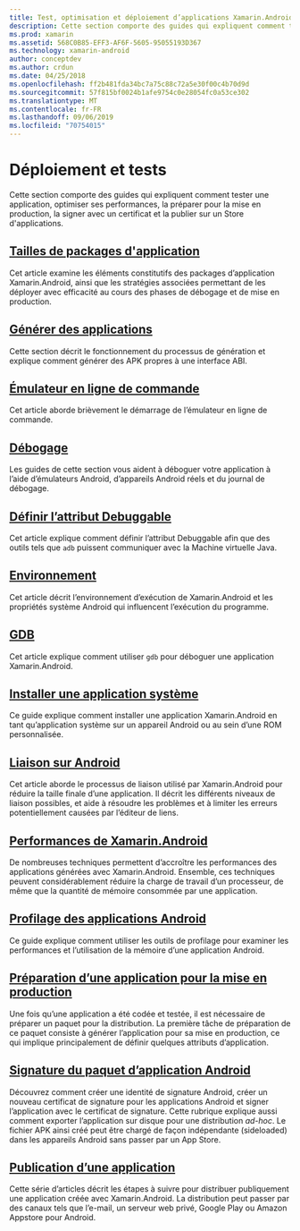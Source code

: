 ```yaml
---
title: Test, optimisation et déploiement d’applications Xamarin.Android
description: Cette section comporte des guides qui expliquent comment tester une application, optimiser ses performances, la préparer pour la mise en production, la signer avec un certificat et la publier sur un Store d'applications.
ms.prod: xamarin
ms.assetid: 568C0B85-EFF3-AF6F-5605-95055193D367
ms.technology: xamarin-android
author: conceptdev
ms.author: crdun
ms.date: 04/25/2018
ms.openlocfilehash: ff2b481fda34bc7a75c88c72a5e30f00c4b70d9d
ms.sourcegitcommit: 57f815bf0024b1afe9754c0e28054fc0a53ce302
ms.translationtype: MT
ms.contentlocale: fr-FR
ms.lasthandoff: 09/06/2019
ms.locfileid: "70754015"
---
```

# <a name="deployment-and-testing"></a>Déploiement et tests

Cette section comporte des guides qui expliquent comment tester une application, optimiser ses performances, la préparer pour la mise en production, la signer avec un certificat et la publier sur un Store d'applications.

## <a name="application-package-sizesapp-package-sizemd"></a>[Tailles de packages d'application](app-package-size.md)

Cet article examine les éléments constitutifs des packages d’application Xamarin.Android, ainsi que les stratégies associées permettant de les déployer avec efficacité au cours des phases de débogage et de mise en production.

## <a name="building-appsbuilding-appsindexmd"></a>[Générer des applications](building-apps/index.md)

Cette section décrit le fonctionnement du processus de génération et explique comment générer des APK propres à une interface ABI.

## <a name="command-line-emulatorcommand-line-emulatormd"></a>[Émulateur en ligne de commande](command-line-emulator.md)

Cet article aborde brièvement le démarrage de l’émulateur en ligne de commande.

## <a name="debuggingandroiddeploy-testdebuggingindexmd"></a>[Débogage](~/android/deploy-test/debugging/index.md)

Les guides de cette section vous aident à déboguer votre application à l’aide d’émulateurs Android, d’appareils Android réels et du journal de débogage.

## <a name="setting-the-debuggable-attributeandroiddeploy-testdebuggable-attributemd"></a>[Définir l’attribut Debuggable](~/android/deploy-test/debuggable-attribute.md)

Cet article explique comment définir l’attribut Debuggable afin que des outils tels que `adb` puissent communiquer avec la Machine virtuelle Java.

## <a name="environmentenvironmentmd"></a>[Environnement](environment.md)

Cet article décrit l’environnement d’exécution de Xamarin.Android et les propriétés système Android qui influencent l’exécution du programme.

## <a name="gdbgdbmd"></a>[GDB](gdb.md)

Cet article explique comment utiliser `gdb` pour déboguer une application Xamarin.Android.

## <a name="installing-a-system-appinstall-system-appmd"></a>[Installer une application système](install-system-app.md)

Ce guide explique comment installer une application Xamarin.Android en tant qu’application système sur un appareil Android ou au sein d’une ROM personnalisée.

## <a name="linking-on-androidlinkermd"></a>[Liaison sur Android](linker.md)

Cet article aborde le processus de liaison utilisé par Xamarin.Android pour réduire la taille finale d’une application. Il décrit les différents niveaux de liaison possibles, et aide à résoudre les problèmes et à limiter les erreurs potentiellement causées par l’éditeur de liens.

## <a name="xamarinandroid-performanceandroiddeploy-testperformancemd"></a>[Performances de Xamarin.Android](~/android/deploy-test/performance.md)

De nombreuses techniques permettent d’accroître les performances des applications générées avec Xamarin.Android. Ensemble, ces techniques peuvent considérablement réduire la charge de travail d’un processeur, de même que la quantité de mémoire consommée par une application.

## <a name="profiling-android-appsandroiddeploy-testprofilingmd"></a>[Profilage des applications Android](~/android/deploy-test/profiling.md)

Ce guide explique comment utiliser les outils de profilage pour examiner les performances et l’utilisation de la mémoire d’une application Android.

## <a name="preparing-an-application-for-releaseandroiddeploy-testrelease-prepindexmd"></a>[Préparation d’une application pour la mise en production](~/android/deploy-test/release-prep/index.md)

Une fois qu’une application a été codée et testée, il est nécessaire de préparer un paquet pour la distribution. La première tâche de préparation de ce paquet consiste à générer l’application pour sa mise en production, ce qui implique principalement de définir quelques attributs d’application.

## <a name="signing-the-android-application-packageandroiddeploy-testsigningindexmd"></a>[Signature du paquet d’application Android](~/android/deploy-test/signing/index.md)

Découvrez comment créer une identité de signature Android, créer un nouveau certificat de signature pour les applications Android et signer l’application avec le certificat de signature. Cette rubrique explique aussi comment exporter l’application sur disque pour une distribution *ad-hoc*. Le fichier APK ainsi créé peut être chargé de façon indépendante (sideloaded) dans les appareils Android sans passer par un App Store.

## <a name="publishing-an-applicationandroiddeploy-testpublishingindexmd"></a>[Publication d’une application](~/android/deploy-test/publishing/index.md)

Cette série d’articles décrit les étapes à suivre pour distribuer publiquement une application créée avec Xamarin.Android. La distribution peut passer par des canaux tels que l’e-mail, un serveur web privé, Google Play ou Amazon Appstore pour Android.
